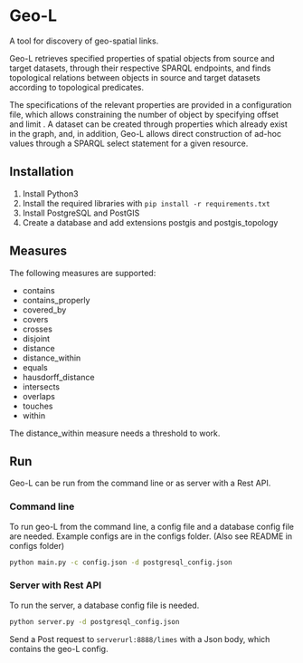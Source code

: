 # Geo-L

A tool for discovery of geo-spatial links.

Geo-L retrieves specified properties of spatial objects from source and target datasets, through their respective SPARQL endpoints, and finds topological relations between objects in source and target datasets according to topological predicates.

The specifications of the relevant properties are provided in a configuration file, which allows constraining the number of object by specifying offset and limit . A dataset can be created through properties which already exist in the graph, and, in addition, Geo-L allows direct construction of ad-hoc values through a SPARQL select statement for a given resource.

## Installation

1. Install Python3
2. Install the required libraries with `pip install -r requirements.txt`
3. Install PostgreSQL and PostGIS
4. Create a database and add extensions postgis and postgis_topology

## Measures

The following measures are supported:

- contains
- contains_properly
- covered_by
- covers
- crosses
- disjoint
- distance
- distance_within
- equals
- hausdorff_distance
- intersects
- overlaps
- touches
- within

The distance_within measure needs a threshold to work.

## Run
Geo-L can be run from the command line or as server with a Rest API.

### Command line

To run geo-L from the command line, a config file and a database config file are needed. Example configs are in the configs folder. (Also see README in configs folder)
```bash
python main.py -c config.json -d postgresql_config.json
```

### Server with Rest API

To run the server, a database config file is needed.

```bash
python server.py -d postgresql_config.json
```

Send a Post request to `serverurl:8888/limes` with a Json body, which contains the geo-L config.
